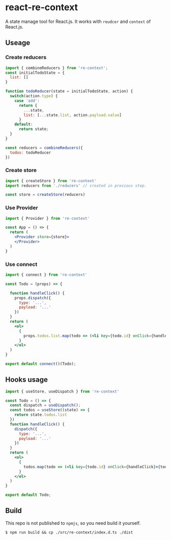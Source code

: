 # react-re-context

A state manage tool for React.js. It works with `reudcer` and `context` of React.js.

## Useage

### Create reducers

```javascript
import { combineReducers } from 're-context';
const initialTodoState = {
  list: []
}

function todoReducer(state = initialTodoState, action) {
  switch(action.type) {
    case 'add': 
      return {
        ...state,
        list: [...state.list, action.payload.value]
      }
    default:
      return state;
  }
}

const reducers = combineReducers({
  todos: todoReducer
})
```
### Create store

```javascript
import { createStore } from 're-context'
import reducers from './reducers' // created in previous step.

const store = createStore(reducers)
```
### Use Provider

```jsx
import { Provider } from 're-context'

const App = () => {
  return (
    <Provider store={store}>
    </Provider>
  )
}
```

### Use connect

```jsx
import { connect } from 're-context'

const Todo = (props) => {

  function handleClick() {
    props.dispatch({
      type: '...',
      payload: '...'
    })
  }
  return (
    <ol>
      {
        props.todos.list.map(todo => (<li key={todo.id} onClick={handleClick}>{todo.content}</li>))
      }
    </ol>
  )
}

export default connect()(Todo);
```

## Hooks usage

```jsx
import { useStore, useDispatch } from 're-context'

const Todo = () => {
  const dispatch = useDispatch();
  const todos = useStore((state) => {
    return state.todos.list
  })
  function handleClick() {
    dispatch({
      type: '...',
      payload: '...'
    })
  }
  return (
    <ol>
      {
        todos.map(todo => (<li key={todo.id} onClick={handleClick}>{todo.content}</li>))
      }
    </ol>
  )
}

export default Todo;
```

## Build

This repo is not published to `npmjs`, so you need build it yourself.

```shell
$ npm run build && cp ./src/re-context/index.d.ts ./dist
```